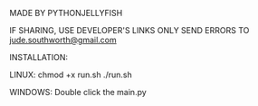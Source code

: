 MADE BY PYTHONJELLYFISH

IF SHARING, USE DEVELOPER'S LINKS ONLY
SEND ERRORS TO jude.southworth@gmail.com

INSTALLATION:

LINUX:
  chmod +x run.sh
  ./run.sh
  
WINDOWS:
  Double click the main.py

